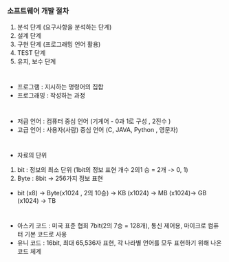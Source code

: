 ### 소프트웨어 개발 절차
1. 분석 단계 (요구사항을 분석하는 단계)
2. 설계 단계
3. 구현 단계 (프로그래밍 언어 활용)
4. TEST 단계
5. 유지, 보수 단계

# 
- 프로그램 : 지시하는 명령어의 집합
- 프로그래밍 : 작성하는 과정
#
- 저급 언어 : 컴퓨터 중심 언어 (기계어 - 0과 1로 구성 , 2진수 )
- 고급 언어 : 사용자(사람) 중심 언어 (C, JAVA, Python , 영문자)
#
- 자료의 단위
1. bit : 정보의 최소 단위 (1bit의 정보 표현 개수 2의1 승 =  2개 -> 0, 1)
2. Byte : 8bit -> 256가지 정보 표현
- bit (x8) -> Byte(x1024 , 2의 10승) -> KB (x1024) -> MB (x1024)-> GB (x1024) -> TB
#
- 아스키 코드 : 미국 표준 협회 7bit(2의 7승 = 128개), 통신 제어용, 마이크로 컴퓨터 기본 코드로 사용
- 유니 코드 : 16bit, 최대 65,536자 표현, 각 나라별 언어를 모두 표현하기 위해 나온 코드 체계
